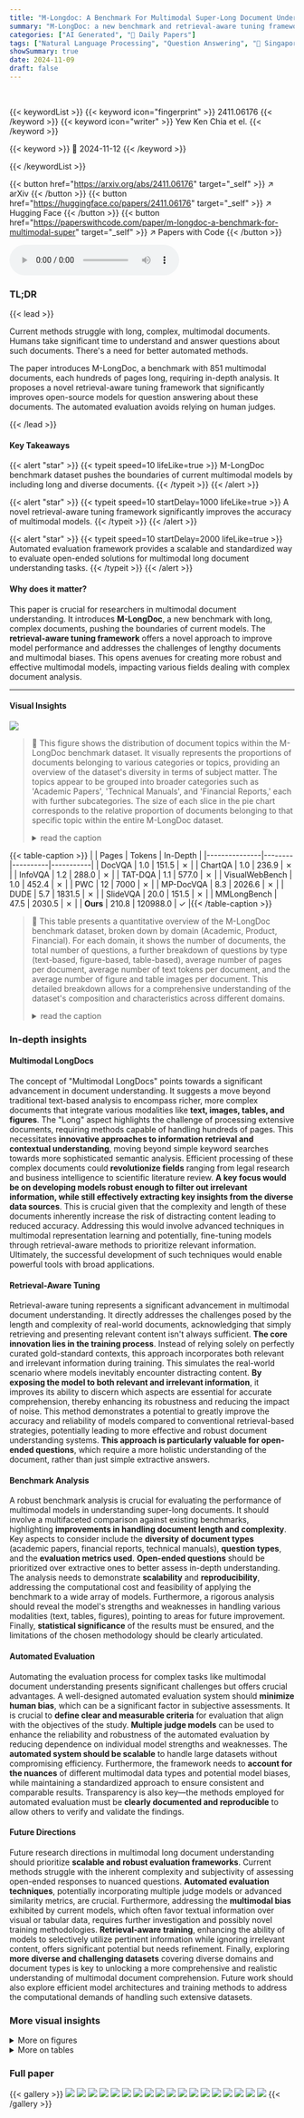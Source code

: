 ```yaml
---
title: "M-Longdoc: A Benchmark For Multimodal Super-Long Document Understanding And A Retrieval-Aware Tuning Framework"
summary: "M-LongDoc: a new benchmark and retrieval-aware tuning framework revolutionizes multimodal long document understanding, improving model accuracy by 4.6%."
categories: ["AI Generated", "🤗 Daily Papers"]
tags: ["Natural Language Processing", "Question Answering", "🏢 Singapore University of Technology and Design",]
showSummary: true
date: 2024-11-09
draft: false
---
```


<br>

{{< keywordList >}}
{{< keyword icon="fingerprint" >}} 2411.06176 {{< /keyword >}}
{{< keyword icon="writer" >}} Yew Ken Chia et el. {{< /keyword >}}
 
{{< keyword >}} 🤗 2024-11-12 {{< /keyword >}}
 
{{< /keywordList >}}

{{< button href="https://arxiv.org/abs/2411.06176" target="_self" >}}
↗ arXiv
{{< /button >}}
{{< button href="https://huggingface.co/papers/2411.06176" target="_self" >}}
↗ Hugging Face
{{< /button >}}
{{< button href="https://paperswithcode.com/paper/m-longdoc-a-benchmark-for-multimodal-super" target="_self" >}}
↗ Papers with Code
{{< /button >}}



<audio controls>
    <source src="https://ai-paper-reviewer.com/2411.06176/podcast.wav" type="audio/wav">
    Your browser does not support the audio element.
</audio>


### TL;DR


{{< lead >}}

Current methods struggle with long, complex, multimodal documents.  Humans take significant time to understand and answer questions about such documents.  There's a need for better automated methods.

The paper introduces M-LongDoc, a benchmark with 851 multimodal documents, each hundreds of pages long, requiring in-depth analysis.  It proposes a novel retrieval-aware tuning framework that significantly improves open-source models for question answering about these documents.  The automated evaluation avoids relying on human judges. 

{{< /lead >}}


#### Key Takeaways

{{< alert "star" >}}
{{< typeit speed=10 lifeLike=true >}} M-LongDoc benchmark dataset pushes the boundaries of current multimodal models by including long and diverse documents. {{< /typeit >}}
{{< /alert >}}

{{< alert "star" >}}
{{< typeit speed=10 startDelay=1000 lifeLike=true >}} A novel retrieval-aware tuning framework significantly improves the accuracy of multimodal models. {{< /typeit >}}
{{< /alert >}}

{{< alert "star" >}}
{{< typeit speed=10 startDelay=2000 lifeLike=true >}} Automated evaluation framework provides a scalable and standardized way to evaluate open-ended solutions for multimodal long document understanding tasks. {{< /typeit >}}
{{< /alert >}}

#### Why does it matter?
This paper is crucial for researchers in multimodal document understanding.  It introduces **M-LongDoc**, a new benchmark with long, complex documents, pushing the boundaries of current models. The **retrieval-aware tuning framework** offers a novel approach to improve model performance and addresses the challenges of lengthy documents and multimodal biases. This opens avenues for creating more robust and effective multimodal models, impacting various fields dealing with complex document analysis.

------
#### Visual Insights



![](https://arxiv.org/html/2411.06176/extracted/5987183/assets/documodal-data-pie.png)

> 🔼 This figure shows the distribution of document topics within the M-LongDoc benchmark dataset.  It visually represents the proportions of documents belonging to various categories or topics, providing an overview of the dataset's diversity in terms of subject matter. The topics appear to be grouped into broader categories such as 'Academic Papers', 'Technical Manuals', and 'Financial Reports,' each with further subcategories. The size of each slice in the pie chart corresponds to the relative proportion of documents belonging to that specific topic within the entire M-LongDoc dataset.
> <details>
> <summary>read the caption</summary>
> Figure 1: Data distribution of document topics in our M-LongDoc benchmark.
> </details>





{{< table-caption >}}
|               | Pages | Tokens   | In-Depth |
|---------------|--------|----------|-----------|
| DocVQA        | 1.0    | 151.5    | ✗         |
| ChartQA       | 1.0    | 236.9    | ✗         |
| InfoVQA       | 1.2    | 288.0    | ✗         |
| TAT-DQA       | 1.1    | 577.0    | ✗         |
| VisualWebBench | 1.0    | 452.4    | ✗         |
| PWC           | 12     | 7000     | ✗         |
| MP-DocVQA     | 8.3    | 2026.6   | ✗         |
| DUDE          | 5.7    | 1831.5   | ✗         |
| SlideVQA      | 20.0   | 151.5    | ✗         |
| MMLongBench   | 47.5   | 2030.5   | ✗         |
| **Ours**      | 210.8  | 120988.0 | ✓         |{{< /table-caption >}}

> 🔼 This table presents a quantitative overview of the M-LongDoc benchmark dataset, broken down by domain (Academic, Product, Financial).  For each domain, it shows the number of documents, the total number of questions, a further breakdown of questions by type (text-based, figure-based, table-based), average number of pages per document, average number of text tokens per document, and the average number of figure and table images per document. This detailed breakdown allows for a comprehensive understanding of the dataset's composition and characteristics across different domains.
> <details>
> <summary>read the caption</summary>
> Table 1: Benchmark dataset statistics with respect to each domain.
> </details>





### In-depth insights


#### Multimodal LongDocs
The concept of "Multimodal LongDocs" points towards a significant advancement in document understanding.  It suggests a move beyond traditional text-based analysis to encompass richer, more complex documents that integrate various modalities like **text, images, tables, and figures**.  The "Long" aspect highlights the challenge of processing extensive documents, requiring methods capable of handling hundreds of pages.  This necessitates **innovative approaches to information retrieval and contextual understanding**, moving beyond simple keyword searches towards more sophisticated semantic analysis.   Efficient processing of these complex documents could **revolutionize fields** ranging from legal research and business intelligence to scientific literature review.  **A key focus would be on developing models robust enough to filter out irrelevant information, while still effectively extracting key insights from the diverse data sources**. This is crucial given that the complexity and length of these documents inherently increase the risk of distracting content leading to reduced accuracy. Addressing this would involve advanced techniques in multimodal representation learning and potentially, fine-tuning models through retrieval-aware methods to prioritize relevant information.  Ultimately, the successful development of such techniques would enable powerful tools with broad applications.

#### Retrieval-Aware Tuning
Retrieval-aware tuning represents a significant advancement in multimodal document understanding.  It directly addresses the challenges posed by the length and complexity of real-world documents, acknowledging that simply retrieving and presenting relevant content isn't always sufficient.  **The core innovation lies in the training process**.  Instead of relying solely on perfectly curated gold-standard contexts, this approach incorporates both relevant and irrelevant information during training. This simulates the real-world scenario where models inevitably encounter distracting content. **By exposing the model to both relevant and irrelevant information**, it improves its ability to discern which aspects are essential for accurate comprehension, thereby enhancing its robustness and reducing the impact of noise. This method demonstrates a potential to greatly improve the accuracy and reliability of models compared to conventional retrieval-based strategies, potentially leading to more effective and robust document understanding systems.  **This approach is particularly valuable for open-ended questions**, which require a more holistic understanding of the document, rather than just simple extractive answers.

#### Benchmark Analysis
A robust benchmark analysis is crucial for evaluating the performance of multimodal models in understanding super-long documents.  It should involve a multifaceted comparison against existing benchmarks, highlighting **improvements in handling document length and complexity**.  Key aspects to consider include the **diversity of document types** (academic papers, financial reports, technical manuals), **question types**, and the **evaluation metrics used**.  **Open-ended questions** should be prioritized over extractive ones to better assess in-depth understanding.  The analysis needs to demonstrate **scalability** and **reproducibility**, addressing the computational cost and feasibility of applying the benchmark to a wide array of models.  Furthermore, a rigorous analysis should reveal the model's strengths and weaknesses in handling various modalities (text, tables, figures), pointing to areas for future improvement.  Finally, **statistical significance** of the results must be ensured, and the limitations of the chosen methodology should be clearly articulated.

#### Automated Evaluation
Automating the evaluation process for complex tasks like multimodal document understanding presents significant challenges but offers crucial advantages.  A well-designed automated evaluation system should **minimize human bias**, which can be a significant factor in subjective assessments.  It is crucial to **define clear and measurable criteria** for evaluation that align with the objectives of the study.  **Multiple judge models** can be used to enhance the reliability and robustness of the automated evaluation by reducing dependence on individual model strengths and weaknesses.  The **automated system should be scalable** to handle large datasets without compromising efficiency.  Furthermore, the framework needs to **account for the nuances** of different multimodal data types and potential model biases, while maintaining a standardized approach to ensure consistent and comparable results.  Transparency is also key—the methods employed for automated evaluation must be **clearly documented and reproducible** to allow others to verify and validate the findings.

#### Future Directions
Future research directions in multimodal long document understanding should prioritize **scalable and robust evaluation frameworks**.  Current methods struggle with the inherent complexity and subjectivity of assessing open-ended responses to nuanced questions.  **Automated evaluation techniques**, potentially incorporating multiple judge models or advanced similarity metrics, are crucial.  Furthermore, addressing the **multimodal bias** exhibited by current models, which often favor textual information over visual or tabular data, requires further investigation and possibly novel training methodologies.  **Retrieval-aware training**, enhancing the ability of models to selectively utilize pertinent information while ignoring irrelevant content, offers significant potential but needs refinement.  Finally, exploring **more diverse and challenging datasets** covering diverse domains and document types is key to unlocking a more comprehensive and realistic understanding of multimodal document comprehension.  Future work should also explore efficient model architectures and training methods to address the computational demands of handling such extensive datasets.


### More visual insights

<details>
<summary>More on figures
</summary>


![](https://arxiv.org/html/2411.06176/x5.png)

> 🔼 Figure 2 compares various question answering benchmarks across three key aspects: the average number of pages per document, the average number of tokens per document, and the type of answer expected.  It highlights whether a benchmark prioritizes detailed, comprehensive answers or is satisfied with shorter, more extractive answers. This helps to illustrate the varying levels of complexity and the types of reasoning skills required by different datasets.
> <details>
> <summary>read the caption</summary>
> Figure 2:  Comparison of benchmarks along three dimensions: the number of pages per document, the number of tokens per document, and the nature of the responses required. Specifically, we assess whether each benchmark emphasizes in-depth, comprehensive answers or focuses on short or extractive responses.
> </details>



![](https://arxiv.org/html/2411.06176/x6.png)

> 🔼 Figure 3 compares example questions from various multimodal document question answering benchmarks, including DocVQA and MMLongBench, highlighting the complexity difference.  M-LongDoc questions demand explanatory answers encompassing both image and textual semantics, unlike others requiring simple extractive answers. The figure shows that, in the M-LongDoc benchmark setting, the model is given access to the entire document, not just the relevant page.
> <details>
> <summary>read the caption</summary>
> Figure 3: Example questions in different multimodal document question answering benchmarks. For illustration, we include content from the relevant page in the original document. The example question from M-LongDoc is more complex than those from other benchmarks, as it requires an explanatory answer rather than an extraction of a short text span. Furthermore, it requires the model to understand the semantics of both image and text. Please note that in our benchmark setting, the model is provided with all page contents from the document, and not only the relevant page.
> </details>



![](https://arxiv.org/html/2411.06176/x7.png)

> 🔼 This figure details the semi-automated pipeline used to generate high-quality, challenging questions for the M-LongDoc benchmark.  It starts with selecting a document page containing a specific content type (text, table, or figure).  Multiple large language models then generate questions based on this page and its surrounding context.  These questions undergo an automated verification process using a checklist to filter out unsuitable questions. Finally, human annotators perform a second verification step to ensure quality and relevance, resulting in a curated set of questions suitable for the benchmark.  The checklist prompts shown are shortened; complete details can be found in Appendix A.1.
> <details>
> <summary>read the caption</summary>
> Figure 4: Overview of our data construction process with question verification stages. For brevity, we shorten the checklist prompts and include the full details in Appendix A.1.
> </details>



![](https://arxiv.org/html/2411.06176/x8.png)

> 🔼 This figure illustrates the automated evaluation process used to assess the quality of open-ended responses generated by models for multimodal question answering tasks.  The process involves multiple evaluation steps, including a thorough review of the provided multimodal document (text, figures, tables), comparison of the model's response to the document's information, and assessment of accuracy, comprehensiveness, and relevance to the question.  Multiple judge models (e.g., large language models) are used to independently score the responses. These individual scores are then aggregated to provide a final, holistic correctness score for each response. The detailed evaluation guide used by the judge models is provided in Appendix A.3 of the paper.
> <details>
> <summary>read the caption</summary>
> Figure 5: Our automated evaluation framework to assess the correctness of open-ended solutions for multimodal question answering. The full evaluation guide is included in Appendix A.3.
> </details>



</details>




<details>
<summary>More on tables
</summary>


{{< table-caption >}}
|       | Academic | Product | Financial | All |
| :--- | :---: | :---: | :---: | :---: |
|  | Paper | Manuals | Report |  |
| Documents | 60 | 60 | 60 | 180 |
| Questions | 311 | 279 | 261 | 851 |
| Text-based questions | 95 | 95 | 81 | 271 |
| Figure-based questions | 114 | 93 | 76 | 283 |
| Table-based questions | 102 | 91 | 104 | 297 |
| Average pages per document | 201.2 | 277.8 | 153.4 | 210.8 |
| Average text tokens per document | 114,129.8 | 109,745.0 | 139,089.3 | 120,988.0 |
| Average figure images per document | 90.8 | 368.3 | 24.1 | 161.13 |
| Average table images per document | 34.9 | 96.6 | 83.8 | 71.8 |{{< /table-caption >}}
> 🔼 This table presents the results of a preliminary study conducted on the M-LongDoc benchmark, evaluating the performance of both open-source and closed-source models on various question types.  The correctness scores, ranging from 1 to 5, are reported for text-based, figure-based, table-based, and all question types, providing a comprehensive assessment of each model's strengths and weaknesses in handling different modalities within long documents.
> <details>
> <summary>read the caption</summary>
> Table 2: Preliminary study on M-LongDoc for open-source and close-source models. We report the correctness score out of 5 for text-based, figure-based, table-based, and all questions respectively.
> </details>

{{< table-caption >}}
| Model | Text | Figure | Table | All |
|---|---|---|---|---|
| Gemini-1.5-pro-002 |  |  |  |  |
| w/ top k=1 pages | 4.38 | 3.73 | 4.16 | 4.11 |
| w/ top k=5 pages | 4.60 | 4.31 | 4.54 | 4.49 |
| w/ top k=10 pages | 4.61 | 4.29 | 4.62 | 4.51 |
| w/ top k=20 pages | 4.63 | 4.33 | 4.38 | 4.46 |
| Qwen2-VL-7B-Instruct |  |  |  |  |
| w/ top k=1 pages | 4.05 | 3.25 | 3.36 | 3.57 |
| w/ top k=5 pages | 4.17 | 3.67 | 3.46 | 3.78 |
| w/ top k=10 pages | 4.08 | 3.62 | 3.19 | 3.65 |
| w/ top k=20 pages | OOM | OOM | OOM | OOM |{{< /table-caption >}}
> 🔼 This table presents a comparative analysis of various proprietary and open-source multimodal models' performance on a document question answering task.  The evaluation is performed across three different domains (Academic, Product, Finance) and three question categories (Text, Figure, Table), reflecting the diverse nature of the questions and the multimodal documents.  The 'Correctness' score, ranging from 1 to 5, indicates the accuracy and completeness of the model's answers. The highest correctness scores achieved by open-source models are highlighted in bold, facilitating a direct comparison between the performance of these two types of models.
> <details>
> <summary>read the caption</summary>
> Table 3: Evaluation of model performance for proprietary and open-source multimodal models. We report the correctness on our benchmark across different document domains and question categories. We bold the highest scores obtained by open-source models.
> </details>

{{< table-caption >}}
| Model | Size | Domain:Academic | Domain:Product | Domain:Finance | Question Category:Text | Question Category:Figure | Question Category:Table | Question Category:All |
|---|---|---|---|---|---|---|---|---|
| *Proprietary Models* |  |  |  |  |  |  |  |  |
| GPT-4o | - | 4.56 | 4.38 | 4.51 | 4.55 | 4.38 | 4.53 | 4.49 |
| Claude 3.5 Sonnet | - | 4.59 | 4.43 | 4.51 | 4.57 | 4.42 | 4.54 | 4.51 |
| Gemini 1.5 Pro | - | 4.66 | 4.43 | 4.43 | 4.59 | 4.43 | 4.52 | 4.51 |
| *Open-Source Models* |  |  |  |  |  |  |  |  |
| LLaVA OneVision | 7B | 3.71 | 3.74 | 3.39 | 4.03 | 3.57 | 3.30 | 3.62 |
| Qwen2-VL | 7B | 4.03 | 3.88 | 3.56 | 4.08 | 3.83 | 3.62 | 3.84 |
| Qwen2-VL w/ Retrieval Tuning | 7B | **4.17** | **4.01** | **3.86** | **4.31** | **4.00** | **3.77** | **4.02** |{{< /table-caption >}}
> 🔼 This table presents a comparative analysis of the model's performance on the M-LongDoc benchmark under different input configurations. It explores the impact of removing image inputs and using only rendered images (without extracted text) as the document context on the model's ability to answer questions across various categories (text, figure, table). This allows for an assessment of the model's reliance on visual information versus textual information and the effect of different input representation methods on its performance.
> <details>
> <summary>read the caption</summary>
> Table 4: Analysis on alternative settings for our benchmark, including removing images from model inputs, and using only the render image of each page as document context, without text extraction.
> </details>

{{< table-caption >}}
| Model | Question Category |  |  |  |
|---|---|---|---|---|
|  | Text | Figure | Table |  |
| Qwen2-VL | 4.08 | 3.83 | 3.62 |  |
| w/o Image Inputs | 4.22 | 3.37 | 3.38 |  |
| w/ Render Page as Inputs | 3.99 | 3.70 | 3.39 |  |{{< /table-caption >}}
> 🔼 This table presents a comparison of the performance of four different retrieval methods in retrieving relevant pages for a document question answering task.  The methods compared are BM25, JINA-CLIP, BGE-M3, and ColPali.  Performance is evaluated using Mean Reciprocal Rank (MRR) scores, broken down by question type (Text, Figure, Table) and overall.
> <details>
> <summary>read the caption</summary>
> Table 5: Retriever performance comparison.
> </details>

{{< table-caption >}}
| Retriever | Text | Figure | Table | All |
|---|---|---|---|---|
| BM25 | 56.2 | 31.2 | 42.0 | 43.1 |
| CLIP | 57.1 | 37.9 | 50.4 | 48.5 |
| BGE-M3 | 66.4 | 36.4 | 53.6 | 52.1 |
| ColPali | 68.7 | 67.5 | 65.9 | 67.4 |{{< /table-caption >}}
> 🔼 Table 6 presents a challenging question from the M-LongDoc benchmark dataset.  This question necessitates that the model not only understands the individual charts, but also analyzes and compares the trends displayed within two different charts to formulate a comprehensive answer. The charts visualize the relationship between reference length percentile and the percentage of empty modes, and the relationship between reference sentence length percentile and the probability of empty context. The question demands a nuanced understanding of these relationships and their differences.  The table showcases a realistic and complex scenario from the benchmark, highlighting the challenges posed by multi-modal long documents.
> <details>
> <summary>read the caption</summary>
> Table 6: An example of a challenging question from M-LongDoc that requires the model to compare the trends of two charts in a document.
> </details>

{{< table-caption >}}
| Question | Relevant page (truncated) |
|---|---| 
| How does the relationship between reference length percentile and the percentage of empty modes differ from the relationship between reference sentence length percentile and the probability of empty context? Explain the key differences in the trends shown by these two graphs. | https://arxiv.org/html/2411.06176/two_charts_understanding_example.png |{{< /table-caption >}}
> 🔼 This table presents a comparative analysis of the outputs generated by two different models: Qwen2-VL and Qwen2-VL with Retrieval-aware Tuning.  The table showcases how the models respond to a specific question, illustrating their strengths and weaknesses in understanding and processing multimodal data. The comparison highlights the impact of the Retrieval-aware Tuning technique on the model's response accuracy and quality, in terms of how well the generated answer reflects the information presented in the multimodal document.
> <details>
> <summary>read the caption</summary>
> Table 7: Sample answers generated by Qwen2-VL and Qwen2-VL w/ Retrieval-aware Tuning, respectively.
> </details>

</details>




### Full paper

{{< gallery >}}
<img src="https://ai-paper-reviewer.com/2411.06176/1.png" class="grid-w50 md:grid-w33 xl:grid-w25" />
<img src="https://ai-paper-reviewer.com/2411.06176/2.png" class="grid-w50 md:grid-w33 xl:grid-w25" />
<img src="https://ai-paper-reviewer.com/2411.06176/3.png" class="grid-w50 md:grid-w33 xl:grid-w25" />
<img src="https://ai-paper-reviewer.com/2411.06176/4.png" class="grid-w50 md:grid-w33 xl:grid-w25" />
<img src="https://ai-paper-reviewer.com/2411.06176/5.png" class="grid-w50 md:grid-w33 xl:grid-w25" />
<img src="https://ai-paper-reviewer.com/2411.06176/6.png" class="grid-w50 md:grid-w33 xl:grid-w25" />
<img src="https://ai-paper-reviewer.com/2411.06176/7.png" class="grid-w50 md:grid-w33 xl:grid-w25" />
<img src="https://ai-paper-reviewer.com/2411.06176/8.png" class="grid-w50 md:grid-w33 xl:grid-w25" />
<img src="https://ai-paper-reviewer.com/2411.06176/9.png" class="grid-w50 md:grid-w33 xl:grid-w25" />
<img src="https://ai-paper-reviewer.com/2411.06176/10.png" class="grid-w50 md:grid-w33 xl:grid-w25" />
<img src="https://ai-paper-reviewer.com/2411.06176/11.png" class="grid-w50 md:grid-w33 xl:grid-w25" />
<img src="https://ai-paper-reviewer.com/2411.06176/12.png" class="grid-w50 md:grid-w33 xl:grid-w25" />
<img src="https://ai-paper-reviewer.com/2411.06176/13.png" class="grid-w50 md:grid-w33 xl:grid-w25" />
<img src="https://ai-paper-reviewer.com/2411.06176/14.png" class="grid-w50 md:grid-w33 xl:grid-w25" />
<img src="https://ai-paper-reviewer.com/2411.06176/15.png" class="grid-w50 md:grid-w33 xl:grid-w25" />
<img src="https://ai-paper-reviewer.com/2411.06176/16.png" class="grid-w50 md:grid-w33 xl:grid-w25" />
<img src="https://ai-paper-reviewer.com/2411.06176/17.png" class="grid-w50 md:grid-w33 xl:grid-w25" />
<img src="https://ai-paper-reviewer.com/2411.06176/18.png" class="grid-w50 md:grid-w33 xl:grid-w25" />
{{< /gallery >}}